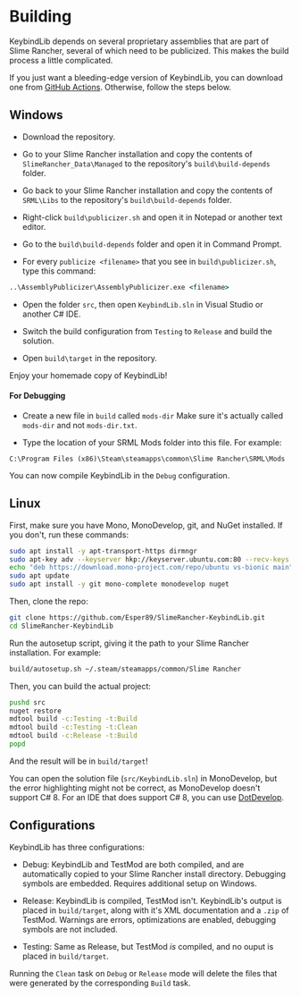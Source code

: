 ﻿# Building

KeybindLib depends on several proprietary assemblies that are part of Slime Rancher, several of which need to be publicized. This makes the build process a little complicated.

If you just want a bleeding-edge version of KeybindLib, you can download one from [GitHub Actions](https://github.com/Esper89/SlimeRancher-KeybindLib/actions). Otherwise, follow the steps below.

## Windows

 - Download the repository.

 - Go to your Slime Rancher installation and copy the contents of `SlimeRancher_Data\Managed` to the repository's `build\build-depends` folder.

 - Go back to your Slime Rancher installation and copy the contents of `SRML\Libs` to the repository's `build\build-depends` folder.

 - Right-click `build\publicizer.sh` and open it in Notepad or another text editor.

 - Go to the `build\build-depends` folder and open it in Command Prompt.

 - For every `publicize <filename>` that you see in `build\publicizer.sh`, type this command:
```cmd
..\AssemblyPublicizer\AssemblyPublicizer.exe <filename>
```

 - Open the folder `src`, then open `KeybindLib.sln` in Visual Studio or another C# IDE.

 - Switch the build configuration from `Testing` to `Release` and build the solution.

 - Open `build\target` in the repository.

 Enjoy your homemade copy of KeybindLib!

 #### For Debugging

 - Create a new file in `build` called `mods-dir` Make sure it's actually called `mods-dir` and not `mods-dir.txt`.

 - Type the location of your SRML Mods folder into this file. For example:
 ```
 C:\Program Files (x86)\Steam\steamapps\common\Slime Rancher\SRML\Mods
 ```

You can now compile KeybindLib in the `Debug` configuration.

## Linux

First, make sure you have Mono, MonoDevelop, git, and NuGet installed. If you don't, run these commands:
```sh
sudo apt install -y apt-transport-https dirmngr
sudo apt-key adv --keyserver hkp://keyserver.ubuntu.com:80 --recv-keys 3FA7E0328081BFF6A14DA29AA6A19B38D3D831EF
echo "deb https://download.mono-project.com/repo/ubuntu vs-bionic main" | sudo tee /etc/apt/sources.list.d/mono-official-vs.list
sudo apt update
sudo apt install -y git mono-complete monodevelop nuget
```

Then, clone the repo:
```sh
git clone https://github.com/Esper89/SlimeRancher-KeybindLib.git
cd SlimeRancher-KeybindLib
```

Run the autosetup script, giving it the path to your Slime Rancher installation. For example:
```sh
build/autosetup.sh ~/.steam/steamapps/common/Slime Rancher
```

Then, you can build the actual project:
```sh
pushd src
nuget restore
mdtool build -c:Testing -t:Build
mdtool build -c:Testing -t:Clean
mdtool build -c:Release -t:Build
popd
```

And the result will be in `build/target`!

You can open the solution file (`src/KeybindLib.sln`) in MonoDevelop, but the error highlighting might not be correct, as MonoDevelop doesn't support C# 8. For an IDE that does support C# 8, you can use [DotDevelop](https://github.com/dotdevelop/dotdevelop).

## Configurations

KeybindLib has three configurations:

 - Debug: KeybindLib and TestMod are both compiled, and are automatically copied to your Slime Rancher install directory. Debugging symbols are embedded. Requires additional setup on Windows.
 
 - Release: KeybindLib is compiled, TestMod isn't. KeybindLib's output is placed in `build/target`, along with it's XML documentation and a `.zip` of TestMod. Warnings are errors, optimizations are enabled, debugging symbols are not included.

 - Testing: Same as Release, but TestMod *is* compiled, and no ouput is placed in `build/target`.

 Running the `Clean` task on `Debug` or `Release` mode will delete the files that were generated by the corresponding `Build` task.
